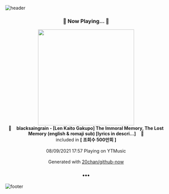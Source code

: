 ![header](https://capsule-render.vercel.app/api?type=wave&height=170&section=header&text=Hi.%20I'm%20SHIFT&fontColor=090707&fontAlignX=45&fontAlignY=65&fontSize=100)

<h3 align="center">🎵 Now Playing... 🎵</h3>
<p align="center">
  <a href="https://music.youtube.com/watch?v=G4Z5G78viGc">
    <img width="300" src="https://i.ytimg.com/vi/G4Z5G78viGc/hqdefault.jpg?sqp=-oaymwEWCMACELQBIAQqCghQEJADGFogjgJIWg&rs">
  </a>
  <br>
  🎵&nbsp&nbsp&nbsp <b>blacksaingrain - [Len Kaito Gakupo] The Immoral Memory, The Lost Memory (english & romaji sub) [lyrics in descri...]</b> &nbsp&nbsp&nbsp🎵
  <br>
  included in <b>[ 조회수 500만회 ]</b>
  
  <br />
  <br />
  08/09/2021 17:57 Playing on YTMusic
  <br />
  <br />
  Generated with <a href="https://github.com/20chan/github-now">20chan/github-now</a>
</p>

<h3 align="center">•••</h3>

![footer](https://capsule-render.vercel.app/api?type=wave&height=150&section=footer)
